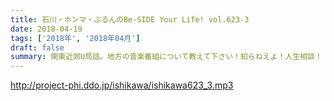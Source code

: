 ```yaml
---
title: 石川・ホンマ・ぶるんのBe-SIDE Your Life! vol.623-3
date: 2018-04-19
tags: ['2018年', '2018年04月']
draft: false
summary: 関東近郊U局話。地方の音楽番組について教えて下さい！知らねえよ！人生相談！！あります！MIURA
---
```


http://project-phi.ddo.jp/ishikawa/ishikawa623_3.mp3
